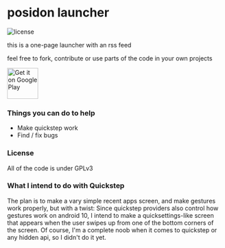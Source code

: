 # posidon launcher
![license](https://img.shields.io/github/license/leoxshn/posidonLauncher)

this is a one-page launcher with an rss feed

feel free to fork, contribute or use parts of the code in your own projects

<a href="https://play.google.com/store/apps/details?id=posidon.launcher">
<img height="72" alt="Get it on Google Play" src="https://play.google.com/intl/en_us/badges/images/generic/en_badge_web_generic.png" /></a>

### Things you can do to help
- Make quickstep work
- Find / fix bugs

### License
All of the code is under GPLv3

### What I intend to do with Quickstep
The plan is to make a vary simple recent apps screen, and make gestures work properly, but with a twist:
Since quickstep providers also control how gestures work on android 10, I intend to make a quicksettings-like screen that appears when the user swipes up from one of the bottom corners of the screen. Of course, I'm a complete noob when it comes to quickstep or any hidden api, so I didn't do it yet.

